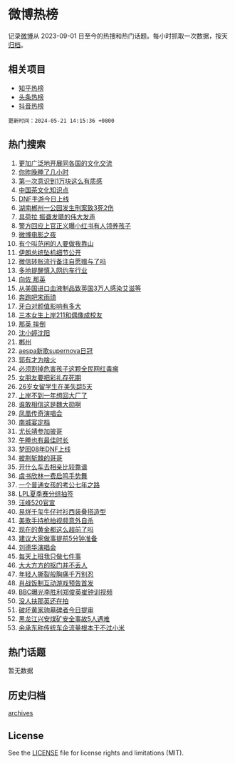 # 微博热榜

记录[微博](https://www.weibo.com)从 2023-09-01 日至今的热搜和热门话题。每小时抓取一次数据，按天[归档](archives)。

## 相关项目

- [知乎热榜](https://github.com/hotarchive/zhihu)
- [头条热榜](https://github.com/hotarchive/toutiao)
- [抖音热榜](https://github.com/hotarchive/douyin)


`更新时间：2024-05-21 14:15:36 +0800`

## 热门搜索

1. [更加广泛地开展同各国的文化交流](https://m.weibo.cn/search?containerid=100103type%3D1%26t%3D10%26q%3D%23%E6%9B%B4%E5%8A%A0%E5%B9%BF%E6%B3%9B%E5%9C%B0%E5%BC%80%E5%B1%95%E5%90%8C%E5%90%84%E5%9B%BD%E7%9A%84%E6%96%87%E5%8C%96%E4%BA%A4%E6%B5%81%23&stream_entry_id=51&isnewpage=1&extparam=seat%3D1%26dgr%3D0%26filter_type%3Drealtimehot%26stream_entry_id%3D51%26c_type%3D51%26pos%3D0%26cate%3D10103%26q%3D%2523%25E6%259B%25B4%25E5%258A%25A0%25E5%25B9%25BF%25E6%25B3%259B%25E5%259C%25B0%25E5%25BC%2580%25E5%25B1%2595%25E5%2590%258C%25E5%2590%2584%25E5%259B%25BD%25E7%259A%2584%25E6%2596%2587%25E5%258C%2596%25E4%25BA%25A4%25E6%25B5%2581%2523%26display_time%3D1716272135%26pre_seqid%3D1716272135452016237158)
1. [你昨晚睡了几小时](https://m.weibo.cn/search?containerid=100103type%3D1%26t%3D10%26q%3D%23%E4%BD%A0%E6%98%A8%E6%99%9A%E7%9D%A1%E4%BA%86%E5%87%A0%E5%B0%8F%E6%97%B6%23&stream_entry_id=31&isnewpage=1&extparam=seat%3D1%26dgr%3D0%26stream_entry_id%3D31%26flag%3D2%26realpos%3D1%26filter_type%3Drealtimehot%26lcate%3D5001%26c_type%3D31%26band_rank%3D1%26pos%3D0%26cate%3D5001%26q%3D%2523%25E4%25BD%25A0%25E6%2598%25A8%25E6%2599%259A%25E7%259D%25A1%25E4%25BA%2586%25E5%2587%25A0%25E5%25B0%258F%25E6%2597%25B6%2523%26display_time%3D1716272135%26pre_seqid%3D1716272135452016237158)
1. [第一次意识到1万块这么有质感](https://m.weibo.cn/search?containerid=100103type%3D1%26t%3D10%26q%3D%23%E7%AC%AC%E4%B8%80%E6%AC%A1%E6%84%8F%E8%AF%86%E5%88%B01%E4%B8%87%E5%9D%97%E8%BF%99%E4%B9%88%E6%9C%89%E8%B4%A8%E6%84%9F%23&stream_entry_id=31&isnewpage=1&extparam=seat%3D1%26dgr%3D0%26stream_entry_id%3D31%26flag%3D1%26realpos%3D2%26filter_type%3Drealtimehot%26lcate%3D5001%26c_type%3D31%26band_rank%3D2%26pos%3D1%26cate%3D5001%26q%3D%2523%25E7%25AC%25AC%25E4%25B8%2580%25E6%25AC%25A1%25E6%2584%258F%25E8%25AF%2586%25E5%2588%25B01%25E4%25B8%2587%25E5%259D%2597%25E8%25BF%2599%25E4%25B9%2588%25E6%259C%2589%25E8%25B4%25A8%25E6%2584%259F%2523%26display_time%3D1716272135%26pre_seqid%3D1716272135452016237158)
1. [中国茶文化知识点](https://m.weibo.cn/search?containerid=100103type%3D1%26t%3D10%26q%3D%23%E4%B8%AD%E5%9B%BD%E8%8C%B6%E6%96%87%E5%8C%96%E7%9F%A5%E8%AF%86%E7%82%B9%23&stream_entry_id=31&isnewpage=1&extparam=seat%3D1%26dgr%3D0%26stream_entry_id%3D31%26flag%3D0%26realpos%3D3%26filter_type%3Drealtimehot%26lcate%3D5001%26c_type%3D31%26band_rank%3D3%26pos%3D2%26cate%3D5001%26q%3D%2523%25E4%25B8%25AD%25E5%259B%25BD%25E8%258C%25B6%25E6%2596%2587%25E5%258C%2596%25E7%259F%25A5%25E8%25AF%2586%25E7%2582%25B9%2523%26display_time%3D1716272135%26pre_seqid%3D1716272135452016237158)
1. [DNF手游今日上线](https://m.weibo.cn/search?containerid=100103type%3D1%26t%3D10%26q%3D%23DNF%E6%89%8B%E6%B8%B8%E4%BB%8A%E6%97%A5%E4%B8%8A%E7%BA%BF%23&stream_entry_id=31&isnewpage=1&extparam=seat%3D1%26dgr%3D0%26adid%3D237137%26stream_entry_id%3D31%26filter_type%3Drealtimehot%26cate%3D5001%26band_rank%3D4%26lcate%3D5001%26c_type%3D31%26is_ad_pos%3D1%26topic_ad%3D1%26pos%3D3%26q%3D%2523DNF%25E6%2589%258B%25E6%25B8%25B8%25E4%25BB%258A%25E6%2597%25A5%25E4%25B8%258A%25E7%25BA%25BF%2523%26display_time%3D1716272135%26pre_seqid%3D1716272135452016237158)
1. [湖南郴州一公园发生刑案致3死2伤](https://m.weibo.cn/search?containerid=100103type%3D1%26t%3D10%26q%3D%23%E6%B9%96%E5%8D%97%E9%83%B4%E5%B7%9E%E4%B8%80%E5%85%AC%E5%9B%AD%E5%8F%91%E7%94%9F%E5%88%91%E6%A1%88%E8%87%B43%E6%AD%BB2%E4%BC%A4%23&stream_entry_id=31&isnewpage=1&extparam=seat%3D1%26dgr%3D0%26stream_entry_id%3D31%26flag%3D1%26realpos%3D4%26filter_type%3Drealtimehot%26lcate%3D5001%26c_type%3D31%26band_rank%3D4%26pos%3D4%26cate%3D5001%26q%3D%2523%25E6%25B9%2596%25E5%258D%2597%25E9%2583%25B4%25E5%25B7%259E%25E4%25B8%2580%25E5%2585%25AC%25E5%259B%25AD%25E5%258F%2591%25E7%2594%259F%25E5%2588%2591%25E6%25A1%2588%25E8%2587%25B43%25E6%25AD%25BB2%25E4%25BC%25A4%2523%26display_time%3D1716272135%26pre_seqid%3D1716272135452016237158)
1. [具荷拉 振聋发聩的伟大发声](https://m.weibo.cn/search?containerid=100103type%3D1%26t%3D10%26q%3D%E5%85%B7%E8%8D%B7%E6%8B%89+%E6%8C%AF%E8%81%8B%E5%8F%91%E8%81%A9%E7%9A%84%E4%BC%9F%E5%A4%A7%E5%8F%91%E5%A3%B0&stream_entry_id=31&isnewpage=1&extparam=seat%3D1%26dgr%3D0%26stream_entry_id%3D31%26flag%3D1%26realpos%3D5%26filter_type%3Drealtimehot%26lcate%3D5001%26c_type%3D31%26band_rank%3D5%26pos%3D5%26cate%3D5001%26q%3D%25E5%2585%25B7%25E8%258D%25B7%25E6%258B%2589%2520%25E6%258C%25AF%25E8%2581%258B%25E5%258F%2591%25E8%2581%25A9%25E7%259A%2584%25E4%25BC%259F%25E5%25A4%25A7%25E5%258F%2591%25E5%25A3%25B0%26display_time%3D1716272135%26pre_seqid%3D1716272135452016237158)
1. [警方回应上官正义曝小红书有人领养孩子](https://m.weibo.cn/search?containerid=100103type%3D1%26t%3D10%26q%3D%23%E8%AD%A6%E6%96%B9%E5%9B%9E%E5%BA%94%E4%B8%8A%E5%AE%98%E6%AD%A3%E4%B9%89%E6%9B%9D%E5%B0%8F%E7%BA%A2%E4%B9%A6%E6%9C%89%E4%BA%BA%E9%A2%86%E5%85%BB%E5%AD%A9%E5%AD%90%23&stream_entry_id=31&isnewpage=1&extparam=seat%3D1%26dgr%3D0%26stream_entry_id%3D31%26flag%3D0%26realpos%3D6%26filter_type%3Drealtimehot%26lcate%3D5001%26c_type%3D31%26band_rank%3D6%26pos%3D6%26cate%3D5001%26q%3D%2523%25E8%25AD%25A6%25E6%2596%25B9%25E5%259B%259E%25E5%25BA%2594%25E4%25B8%258A%25E5%25AE%2598%25E6%25AD%25A3%25E4%25B9%2589%25E6%259B%259D%25E5%25B0%258F%25E7%25BA%25A2%25E4%25B9%25A6%25E6%259C%2589%25E4%25BA%25BA%25E9%25A2%2586%25E5%2585%25BB%25E5%25AD%25A9%25E5%25AD%2590%2523%26display_time%3D1716272135%26pre_seqid%3D1716272135452016237158)
1. [微博电影之夜](https://m.weibo.cn/search?containerid=100103type%3D1%26t%3D10%26q%3D%23%E5%BE%AE%E5%8D%9A%E7%94%B5%E5%BD%B1%E4%B9%8B%E5%A4%9C%23&stream_entry_id=31&isnewpage=1&extparam=seat%3D1%26dgr%3D0%26adid%3D236959%26stream_entry_id%3D31%26filter_type%3Drealtimehot%26cate%3D5001%26band_rank%3D7%26lcate%3D5001%26c_type%3D31%26is_ad_pos%3D1%26pos%3D7%26q%3D%2523%25E5%25BE%25AE%25E5%258D%259A%25E7%2594%25B5%25E5%25BD%25B1%25E4%25B9%258B%25E5%25A4%259C%2523%26display_time%3D1716272135%26pre_seqid%3D1716272135452016237158)
1. [有个叫范闲的人要做我靠山](https://m.weibo.cn/search?containerid=100103type%3D1%26t%3D10%26q%3D%23%E6%9C%89%E4%B8%AA%E5%8F%AB%E8%8C%83%E9%97%B2%E7%9A%84%E4%BA%BA%E8%A6%81%E5%81%9A%E6%88%91%E9%9D%A0%E5%B1%B1%23&stream_entry_id=31&isnewpage=1&extparam=seat%3D1%26dgr%3D0%26stream_entry_id%3D31%26flag%3D1%26realpos%3D7%26filter_type%3Drealtimehot%26lcate%3D5001%26c_type%3D31%26band_rank%3D7%26pos%3D8%26cate%3D5001%26q%3D%2523%25E6%259C%2589%25E4%25B8%25AA%25E5%258F%25AB%25E8%258C%2583%25E9%2597%25B2%25E7%259A%2584%25E4%25BA%25BA%25E8%25A6%2581%25E5%2581%259A%25E6%2588%2591%25E9%259D%25A0%25E5%25B1%25B1%2523%26display_time%3D1716272135%26pre_seqid%3D1716272135452016237158)
1. [伊朗总统坠机细节公开](https://m.weibo.cn/search?containerid=100103type%3D1%26t%3D10%26q%3D%23%E4%BC%8A%E6%9C%97%E6%80%BB%E7%BB%9F%E5%9D%A0%E6%9C%BA%E7%BB%86%E8%8A%82%E5%85%AC%E5%BC%80%23&stream_entry_id=31&isnewpage=1&extparam=seat%3D1%26dgr%3D0%26stream_entry_id%3D31%26flag%3D0%26realpos%3D8%26filter_type%3Drealtimehot%26lcate%3D5001%26c_type%3D31%26band_rank%3D8%26pos%3D9%26cate%3D5001%26q%3D%2523%25E4%25BC%258A%25E6%259C%2597%25E6%2580%25BB%25E7%25BB%259F%25E5%259D%25A0%25E6%259C%25BA%25E7%25BB%2586%25E8%258A%2582%25E5%2585%25AC%25E5%25BC%2580%2523%26display_time%3D1716272135%26pre_seqid%3D1716272135452016237158)
1. [微信转账流行备注自愿赠与了吗](https://m.weibo.cn/search?containerid=100103type%3D1%26t%3D10%26q%3D%23%E5%BE%AE%E4%BF%A1%E8%BD%AC%E8%B4%A6%E6%B5%81%E8%A1%8C%E5%A4%87%E6%B3%A8%E8%87%AA%E6%84%BF%E8%B5%A0%E4%B8%8E%E4%BA%86%E5%90%97%23&stream_entry_id=31&isnewpage=1&extparam=seat%3D1%26dgr%3D0%26stream_entry_id%3D31%26flag%3D0%26realpos%3D9%26filter_type%3Drealtimehot%26lcate%3D5001%26c_type%3D31%26band_rank%3D9%26pos%3D10%26cate%3D5001%26q%3D%2523%25E5%25BE%25AE%25E4%25BF%25A1%25E8%25BD%25AC%25E8%25B4%25A6%25E6%25B5%2581%25E8%25A1%258C%25E5%25A4%2587%25E6%25B3%25A8%25E8%2587%25AA%25E6%2584%25BF%25E8%25B5%25A0%25E4%25B8%258E%25E4%25BA%2586%25E5%2590%2597%2523%26display_time%3D1716272135%26pre_seqid%3D1716272135452016237158)
1. [多地提醒慎入网约车行业](https://m.weibo.cn/search?containerid=100103type%3D1%26t%3D10%26q%3D%23%E5%A4%9A%E5%9C%B0%E6%8F%90%E9%86%92%E6%85%8E%E5%85%A5%E7%BD%91%E7%BA%A6%E8%BD%A6%E8%A1%8C%E4%B8%9A%23&stream_entry_id=31&isnewpage=1&extparam=seat%3D1%26dgr%3D0%26stream_entry_id%3D31%26flag%3D0%26realpos%3D10%26filter_type%3Drealtimehot%26lcate%3D5001%26c_type%3D31%26band_rank%3D10%26pos%3D11%26cate%3D5001%26q%3D%2523%25E5%25A4%259A%25E5%259C%25B0%25E6%258F%2590%25E9%2586%2592%25E6%2585%258E%25E5%2585%25A5%25E7%25BD%2591%25E7%25BA%25A6%25E8%25BD%25A6%25E8%25A1%258C%25E4%25B8%259A%2523%26display_time%3D1716272135%26pre_seqid%3D1716272135452016237158)
1. [向佐 那英](https://m.weibo.cn/search?containerid=100103type%3D1%26t%3D10%26q%3D%E5%90%91%E4%BD%90+%E9%82%A3%E8%8B%B1&stream_entry_id=31&isnewpage=1&extparam=seat%3D1%26dgr%3D0%26stream_entry_id%3D31%26flag%3D2%26realpos%3D11%26filter_type%3Drealtimehot%26lcate%3D5001%26c_type%3D31%26band_rank%3D11%26pos%3D12%26cate%3D5001%26q%3D%25E5%2590%2591%25E4%25BD%2590%2520%25E9%2582%25A3%25E8%258B%25B1%26display_time%3D1716272135%26pre_seqid%3D1716272135452016237158)
1. [从美国进口血液制品致英国3万人感染艾滋等](https://m.weibo.cn/search?containerid=100103type%3D1%26t%3D10%26q%3D%23%E4%BB%8E%E7%BE%8E%E5%9B%BD%E8%BF%9B%E5%8F%A3%E8%A1%80%E6%B6%B2%E5%88%B6%E5%93%81%E8%87%B4%E8%8B%B1%E5%9B%BD3%E4%B8%87%E4%BA%BA%E6%84%9F%E6%9F%93%E8%89%BE%E6%BB%8B%E7%AD%89%23&stream_entry_id=31&isnewpage=1&extparam=seat%3D1%26dgr%3D0%26stream_entry_id%3D31%26flag%3D1%26realpos%3D12%26filter_type%3Drealtimehot%26lcate%3D5001%26c_type%3D31%26band_rank%3D12%26pos%3D13%26cate%3D5001%26q%3D%2523%25E4%25BB%258E%25E7%25BE%258E%25E5%259B%25BD%25E8%25BF%259B%25E5%258F%25A3%25E8%25A1%2580%25E6%25B6%25B2%25E5%2588%25B6%25E5%2593%2581%25E8%2587%25B4%25E8%258B%25B1%25E5%259B%25BD3%25E4%25B8%2587%25E4%25BA%25BA%25E6%2584%259F%25E6%259F%2593%25E8%2589%25BE%25E6%25BB%258B%25E7%25AD%2589%2523%26display_time%3D1716272135%26pre_seqid%3D1716272135452016237158)
1. [奔跑吧宋雨琦](https://m.weibo.cn/search?containerid=100103type%3D1%26t%3D10%26q%3D%23%E5%A5%94%E8%B7%91%E5%90%A7%E5%AE%8B%E9%9B%A8%E7%90%A6%23&stream_entry_id=31&isnewpage=1&extparam=seat%3D1%26dgr%3D0%26stream_entry_id%3D31%26flag%3D1%26realpos%3D13%26filter_type%3Drealtimehot%26lcate%3D5001%26c_type%3D31%26band_rank%3D13%26pos%3D14%26cate%3D5001%26q%3D%2523%25E5%25A5%2594%25E8%25B7%2591%25E5%2590%25A7%25E5%25AE%258B%25E9%259B%25A8%25E7%2590%25A6%2523%26display_time%3D1716272135%26pre_seqid%3D1716272135452016237158)
1. [牙白对颜值影响有多大](https://m.weibo.cn/search?containerid=100103type%3D1%26t%3D10%26q%3D%23%E7%89%99%E7%99%BD%E5%AF%B9%E9%A2%9C%E5%80%BC%E5%BD%B1%E5%93%8D%E6%9C%89%E5%A4%9A%E5%A4%A7%23&stream_entry_id=31&isnewpage=1&extparam=seat%3D1%26dgr%3D0%26adid%3D236475%26flag%3D0%26realpos%3D14%26stream_entry_id%3D31%26filter_type%3Drealtimehot%26lcate%3D5001%26c_type%3D31%26pos%3D15%26band_rank%3D14%26cate%3D5001%26q%3D%2523%25E7%2589%2599%25E7%2599%25BD%25E5%25AF%25B9%25E9%25A2%259C%25E5%2580%25BC%25E5%25BD%25B1%25E5%2593%258D%25E6%259C%2589%25E5%25A4%259A%25E5%25A4%25A7%2523%26display_time%3D1716272135%26pre_seqid%3D1716272135452016237158)
1. [三本女生上岸211和偶像成校友](https://m.weibo.cn/search?containerid=100103type%3D1%26t%3D10%26q%3D%23%E4%B8%89%E6%9C%AC%E5%A5%B3%E7%94%9F%E4%B8%8A%E5%B2%B8211%E5%92%8C%E5%81%B6%E5%83%8F%E6%88%90%E6%A0%A1%E5%8F%8B%23&stream_entry_id=31&isnewpage=1&extparam=seat%3D1%26dgr%3D0%26stream_entry_id%3D31%26flag%3D0%26realpos%3D15%26filter_type%3Drealtimehot%26lcate%3D5001%26c_type%3D31%26band_rank%3D15%26pos%3D16%26cate%3D5001%26q%3D%2523%25E4%25B8%2589%25E6%259C%25AC%25E5%25A5%25B3%25E7%2594%259F%25E4%25B8%258A%25E5%25B2%25B8211%25E5%2592%258C%25E5%2581%25B6%25E5%2583%258F%25E6%2588%2590%25E6%25A0%25A1%25E5%258F%258B%2523%26display_time%3D1716272135%26pre_seqid%3D1716272135452016237158)
1. [那英 摔倒](https://m.weibo.cn/search?containerid=100103type%3D1%26t%3D10%26q%3D%E9%82%A3%E8%8B%B1+%E6%91%94%E5%80%92&stream_entry_id=31&isnewpage=1&extparam=seat%3D1%26dgr%3D0%26stream_entry_id%3D31%26flag%3D0%26realpos%3D16%26filter_type%3Drealtimehot%26lcate%3D5001%26c_type%3D31%26band_rank%3D16%26pos%3D17%26cate%3D5001%26q%3D%25E9%2582%25A3%25E8%258B%25B1%2520%25E6%2591%2594%25E5%2580%2592%26display_time%3D1716272135%26pre_seqid%3D1716272135452016237158)
1. [沈小婷沈阳](https://m.weibo.cn/search?containerid=100103type%3D1%26t%3D10%26q%3D%E6%B2%88%E5%B0%8F%E5%A9%B7%E6%B2%88%E9%98%B3&stream_entry_id=31&isnewpage=1&extparam=seat%3D1%26dgr%3D0%26stream_entry_id%3D31%26flag%3D1%26realpos%3D17%26filter_type%3Drealtimehot%26lcate%3D5001%26c_type%3D31%26band_rank%3D17%26pos%3D18%26cate%3D5001%26q%3D%25E6%25B2%2588%25E5%25B0%258F%25E5%25A9%25B7%25E6%25B2%2588%25E9%2598%25B3%26display_time%3D1716272135%26pre_seqid%3D1716272135452016237158)
1. [郴州](https://m.weibo.cn/search?containerid=100103type%3D1%26t%3D10%26q%3D%E9%83%B4%E5%B7%9E&stream_entry_id=31&isnewpage=1&extparam=seat%3D1%26dgr%3D0%26stream_entry_id%3D31%26flag%3D1%26realpos%3D18%26filter_type%3Drealtimehot%26lcate%3D5001%26c_type%3D31%26band_rank%3D18%26pos%3D19%26cate%3D5001%26q%3D%25E9%2583%25B4%25E5%25B7%259E%26display_time%3D1716272135%26pre_seqid%3D1716272135452016237158)
1. [aespa新歌supernova日冠](https://m.weibo.cn/search?containerid=100103type%3D1%26t%3D10%26q%3D%23aespa%E6%96%B0%E6%AD%8Csupernova%E6%97%A5%E5%86%A0%23&stream_entry_id=31&isnewpage=1&extparam=seat%3D1%26dgr%3D0%26stream_entry_id%3D31%26flag%3D1%26realpos%3D19%26filter_type%3Drealtimehot%26lcate%3D5001%26c_type%3D31%26band_rank%3D19%26pos%3D20%26cate%3D5001%26q%3D%2523aespa%25E6%2596%25B0%25E6%25AD%258Csupernova%25E6%2597%25A5%25E5%2586%25A0%2523%26display_time%3D1716272135%26pre_seqid%3D1716272135452016237158)
1. [郭有才为啥火](https://m.weibo.cn/search?containerid=100103type%3D1%26t%3D10%26q%3D%E9%83%AD%E6%9C%89%E6%89%8D%E4%B8%BA%E5%95%A5%E7%81%AB&stream_entry_id=31&isnewpage=1&extparam=seat%3D1%26dgr%3D0%26stream_entry_id%3D31%26flag%3D0%26realpos%3D20%26filter_type%3Drealtimehot%26lcate%3D5001%26c_type%3D31%26band_rank%3D20%26pos%3D21%26cate%3D5001%26q%3D%25E9%2583%25AD%25E6%259C%2589%25E6%2589%258D%25E4%25B8%25BA%25E5%2595%25A5%25E7%2581%25AB%26display_time%3D1716272135%26pre_seqid%3D1716272135452016237158)
1. [必须割掉危害孩子这颗全民网红毒瘤](https://m.weibo.cn/search?containerid=100103type%3D1%26t%3D10%26q%3D%23%E5%BF%85%E9%A1%BB%E5%89%B2%E6%8E%89%E5%8D%B1%E5%AE%B3%E5%AD%A9%E5%AD%90%E8%BF%99%E9%A2%97%E5%85%A8%E6%B0%91%E7%BD%91%E7%BA%A2%E6%AF%92%E7%98%A4%23&stream_entry_id=31&isnewpage=1&extparam=seat%3D1%26dgr%3D0%26stream_entry_id%3D31%26flag%3D2%26realpos%3D21%26filter_type%3Drealtimehot%26lcate%3D5001%26c_type%3D31%26band_rank%3D21%26pos%3D22%26cate%3D5001%26q%3D%2523%25E5%25BF%2585%25E9%25A1%25BB%25E5%2589%25B2%25E6%258E%2589%25E5%258D%25B1%25E5%25AE%25B3%25E5%25AD%25A9%25E5%25AD%2590%25E8%25BF%2599%25E9%25A2%2597%25E5%2585%25A8%25E6%25B0%2591%25E7%25BD%2591%25E7%25BA%25A2%25E6%25AF%2592%25E7%2598%25A4%2523%26display_time%3D1716272135%26pre_seqid%3D1716272135452016237158)
1. [女朋友要把彩礼存死期](https://m.weibo.cn/search?containerid=100103type%3D1%26t%3D10%26q%3D%23%E5%A5%B3%E6%9C%8B%E5%8F%8B%E8%A6%81%E6%8A%8A%E5%BD%A9%E7%A4%BC%E5%AD%98%E6%AD%BB%E6%9C%9F%23&stream_entry_id=31&isnewpage=1&extparam=seat%3D1%26dgr%3D0%26stream_entry_id%3D31%26flag%3D1%26realpos%3D22%26filter_type%3Drealtimehot%26lcate%3D5001%26c_type%3D31%26band_rank%3D22%26pos%3D23%26cate%3D5001%26q%3D%2523%25E5%25A5%25B3%25E6%259C%258B%25E5%258F%258B%25E8%25A6%2581%25E6%258A%258A%25E5%25BD%25A9%25E7%25A4%25BC%25E5%25AD%2598%25E6%25AD%25BB%25E6%259C%259F%2523%26display_time%3D1716272135%26pre_seqid%3D1716272135452016237158)
1. [26岁女留学生在美失踪5天](https://m.weibo.cn/search?containerid=100103type%3D1%26t%3D10%26q%3D%2326%E5%B2%81%E5%A5%B3%E7%95%99%E5%AD%A6%E7%94%9F%E5%9C%A8%E7%BE%8E%E5%A4%B1%E8%B8%AA5%E5%A4%A9%23&stream_entry_id=31&isnewpage=1&extparam=seat%3D1%26dgr%3D0%26stream_entry_id%3D31%26flag%3D1%26realpos%3D23%26filter_type%3Drealtimehot%26lcate%3D5001%26c_type%3D31%26band_rank%3D23%26pos%3D24%26cate%3D5001%26q%3D%252326%25E5%25B2%2581%25E5%25A5%25B3%25E7%2595%2599%25E5%25AD%25A6%25E7%2594%259F%25E5%259C%25A8%25E7%25BE%258E%25E5%25A4%25B1%25E8%25B8%25AA5%25E5%25A4%25A9%2523%26display_time%3D1716272135%26pre_seqid%3D1716272135452016237158)
1. [上岸不到一年想回大厂了](https://m.weibo.cn/search?containerid=100103type%3D1%26t%3D10%26q%3D%23%E4%B8%8A%E5%B2%B8%E4%B8%8D%E5%88%B0%E4%B8%80%E5%B9%B4%E6%83%B3%E5%9B%9E%E5%A4%A7%E5%8E%82%E4%BA%86%23&stream_entry_id=31&isnewpage=1&extparam=seat%3D1%26dgr%3D0%26stream_entry_id%3D31%26flag%3D1%26realpos%3D24%26filter_type%3Drealtimehot%26lcate%3D5001%26c_type%3D31%26band_rank%3D24%26pos%3D25%26cate%3D5001%26q%3D%2523%25E4%25B8%258A%25E5%25B2%25B8%25E4%25B8%258D%25E5%2588%25B0%25E4%25B8%2580%25E5%25B9%25B4%25E6%2583%25B3%25E5%259B%259E%25E5%25A4%25A7%25E5%258E%2582%25E4%25BA%2586%2523%26display_time%3D1716272135%26pre_seqid%3D1716272135452016237158)
1. [谁敢相信这是魏大勋啊](https://m.weibo.cn/search?containerid=100103type%3D1%26t%3D10%26q%3D%23%E8%B0%81%E6%95%A2%E7%9B%B8%E4%BF%A1%E8%BF%99%E6%98%AF%E9%AD%8F%E5%A4%A7%E5%8B%8B%E5%95%8A%23&stream_entry_id=31&isnewpage=1&extparam=seat%3D1%26dgr%3D0%26stream_entry_id%3D31%26flag%3D0%26realpos%3D25%26filter_type%3Drealtimehot%26lcate%3D5001%26c_type%3D31%26band_rank%3D25%26pos%3D26%26cate%3D5001%26q%3D%2523%25E8%25B0%2581%25E6%2595%25A2%25E7%259B%25B8%25E4%25BF%25A1%25E8%25BF%2599%25E6%2598%25AF%25E9%25AD%258F%25E5%25A4%25A7%25E5%258B%258B%25E5%2595%258A%2523%26display_time%3D1716272135%26pre_seqid%3D1716272135452016237158)
1. [凤凰传奇演唱会](https://m.weibo.cn/search?containerid=100103type%3D1%26t%3D10%26q%3D%E5%87%A4%E5%87%B0%E4%BC%A0%E5%A5%87%E6%BC%94%E5%94%B1%E4%BC%9A&stream_entry_id=31&isnewpage=1&extparam=seat%3D1%26dgr%3D0%26stream_entry_id%3D31%26flag%3D0%26realpos%3D26%26filter_type%3Drealtimehot%26lcate%3D5001%26c_type%3D31%26band_rank%3D26%26pos%3D27%26cate%3D5001%26q%3D%25E5%2587%25A4%25E5%2587%25B0%25E4%25BC%25A0%25E5%25A5%2587%25E6%25BC%2594%25E5%2594%25B1%25E4%25BC%259A%26display_time%3D1716272135%26pre_seqid%3D1716272135452016237158)
1. [南城宴定档](https://m.weibo.cn/search?containerid=100103type%3D1%26t%3D10%26q%3D%23%E5%8D%97%E5%9F%8E%E5%AE%B4%E5%AE%9A%E6%A1%A3%23&stream_entry_id=31&isnewpage=1&extparam=seat%3D1%26dgr%3D0%26stream_entry_id%3D31%26flag%3D1%26realpos%3D27%26filter_type%3Drealtimehot%26lcate%3D5001%26c_type%3D31%26band_rank%3D27%26pos%3D28%26cate%3D5001%26q%3D%2523%25E5%258D%2597%25E5%259F%258E%25E5%25AE%25B4%25E5%25AE%259A%25E6%25A1%25A3%2523%26display_time%3D1716272135%26pre_seqid%3D1716272135452016237158)
1. [尤长靖参加披哥](https://m.weibo.cn/search?containerid=100103type%3D1%26t%3D10%26q%3D%23%E5%B0%A4%E9%95%BF%E9%9D%96%E5%8F%82%E5%8A%A0%E6%8A%AB%E5%93%A5%23&stream_entry_id=31&isnewpage=1&extparam=seat%3D1%26dgr%3D0%26stream_entry_id%3D31%26flag%3D1%26realpos%3D28%26filter_type%3Drealtimehot%26lcate%3D5001%26c_type%3D31%26band_rank%3D28%26pos%3D29%26cate%3D5001%26q%3D%2523%25E5%25B0%25A4%25E9%2595%25BF%25E9%259D%2596%25E5%258F%2582%25E5%258A%25A0%25E6%258A%25AB%25E5%2593%25A5%2523%26display_time%3D1716272135%26pre_seqid%3D1716272135452016237158)
1. [午睡也有最佳时长](https://m.weibo.cn/search?containerid=100103type%3D1%26t%3D10%26q%3D%23%E5%8D%88%E7%9D%A1%E4%B9%9F%E6%9C%89%E6%9C%80%E4%BD%B3%E6%97%B6%E9%95%BF%23&stream_entry_id=31&isnewpage=1&extparam=seat%3D1%26dgr%3D0%26stream_entry_id%3D31%26flag%3D1%26realpos%3D29%26filter_type%3Drealtimehot%26lcate%3D5001%26c_type%3D31%26band_rank%3D29%26pos%3D30%26cate%3D5001%26q%3D%2523%25E5%258D%2588%25E7%259D%25A1%25E4%25B9%259F%25E6%259C%2589%25E6%259C%2580%25E4%25BD%25B3%25E6%2597%25B6%25E9%2595%25BF%2523%26display_time%3D1716272135%26pre_seqid%3D1716272135452016237158)
1. [梦回08年DNF上线](https://m.weibo.cn/search?containerid=100103type%3D1%26t%3D10%26q%3D%23%E6%A2%A6%E5%9B%9E08%E5%B9%B4DNF%E4%B8%8A%E7%BA%BF%23&stream_entry_id=31&isnewpage=1&extparam=seat%3D1%26dgr%3D0%26adid%3D237495%26flag%3D0%26realpos%3D30%26stream_entry_id%3D31%26filter_type%3Drealtimehot%26lcate%3D5001%26c_type%3D31%26pos%3D31%26band_rank%3D30%26cate%3D5001%26q%3D%2523%25E6%25A2%25A6%25E5%259B%259E08%25E5%25B9%25B4DNF%25E4%25B8%258A%25E7%25BA%25BF%2523%26display_time%3D1716272135%26pre_seqid%3D1716272135452016237158)
1. [披荆斩棘的哥哥](https://m.weibo.cn/search?containerid=100103type%3D1%26t%3D10%26q%3D%E6%8A%AB%E8%8D%86%E6%96%A9%E6%A3%98%E7%9A%84%E5%93%A5%E5%93%A5&stream_entry_id=31&isnewpage=1&extparam=seat%3D1%26dgr%3D0%26stream_entry_id%3D31%26flag%3D0%26realpos%3D31%26filter_type%3Drealtimehot%26lcate%3D5001%26c_type%3D31%26band_rank%3D31%26pos%3D32%26cate%3D5001%26q%3D%25E6%258A%25AB%25E8%258D%2586%25E6%2596%25A9%25E6%25A3%2598%25E7%259A%2584%25E5%2593%25A5%25E5%2593%25A5%26display_time%3D1716272135%26pre_seqid%3D1716272135452016237158)
1. [开什么车去相亲比较靠谱](https://m.weibo.cn/search?containerid=100103type%3D1%26t%3D10%26q%3D%23%E5%BC%80%E4%BB%80%E4%B9%88%E8%BD%A6%E5%8E%BB%E7%9B%B8%E4%BA%B2%E6%AF%94%E8%BE%83%E9%9D%A0%E8%B0%B1%23&stream_entry_id=31&isnewpage=1&extparam=seat%3D1%26dgr%3D0%26adid%3D237306%26flag%3D0%26realpos%3D32%26stream_entry_id%3D31%26filter_type%3Drealtimehot%26lcate%3D5001%26c_type%3D31%26pos%3D33%26band_rank%3D32%26cate%3D5001%26q%3D%2523%25E5%25BC%2580%25E4%25BB%2580%25E4%25B9%2588%25E8%25BD%25A6%25E5%258E%25BB%25E7%259B%25B8%25E4%25BA%25B2%25E6%25AF%2594%25E8%25BE%2583%25E9%259D%25A0%25E8%25B0%25B1%2523%26display_time%3D1716272135%26pre_seqid%3D1716272135452016237158)
1. [虞书欣林一费启鸣手势舞](https://m.weibo.cn/search?containerid=100103type%3D1%26t%3D10%26q%3D%E8%99%9E%E4%B9%A6%E6%AC%A3%E6%9E%97%E4%B8%80%E8%B4%B9%E5%90%AF%E9%B8%A3%E6%89%8B%E5%8A%BF%E8%88%9E&stream_entry_id=31&isnewpage=1&extparam=seat%3D1%26dgr%3D0%26stream_entry_id%3D31%26flag%3D1%26realpos%3D33%26filter_type%3Drealtimehot%26lcate%3D5001%26c_type%3D31%26band_rank%3D33%26pos%3D34%26cate%3D5001%26q%3D%25E8%2599%259E%25E4%25B9%25A6%25E6%25AC%25A3%25E6%259E%2597%25E4%25B8%2580%25E8%25B4%25B9%25E5%2590%25AF%25E9%25B8%25A3%25E6%2589%258B%25E5%258A%25BF%25E8%2588%259E%26display_time%3D1716272135%26pre_seqid%3D1716272135452016237158)
1. [一个普通女孩的考公七年之路](https://m.weibo.cn/search?containerid=100103type%3D1%26t%3D10%26q%3D%23%E4%B8%80%E4%B8%AA%E6%99%AE%E9%80%9A%E5%A5%B3%E5%AD%A9%E7%9A%84%E8%80%83%E5%85%AC%E4%B8%83%E5%B9%B4%E4%B9%8B%E8%B7%AF%23&stream_entry_id=31&isnewpage=1&extparam=seat%3D1%26dgr%3D0%26stream_entry_id%3D31%26flag%3D0%26realpos%3D34%26filter_type%3Drealtimehot%26lcate%3D5001%26c_type%3D31%26band_rank%3D34%26pos%3D35%26cate%3D5001%26q%3D%2523%25E4%25B8%2580%25E4%25B8%25AA%25E6%2599%25AE%25E9%2580%259A%25E5%25A5%25B3%25E5%25AD%25A9%25E7%259A%2584%25E8%2580%2583%25E5%2585%25AC%25E4%25B8%2583%25E5%25B9%25B4%25E4%25B9%258B%25E8%25B7%25AF%2523%26display_time%3D1716272135%26pre_seqid%3D1716272135452016237158)
1. [LPL夏季赛分组抽签](https://m.weibo.cn/search?containerid=100103type%3D1%26t%3D10%26q%3D%23LPL%E5%A4%8F%E5%AD%A3%E8%B5%9B%E5%88%86%E7%BB%84%E6%8A%BD%E7%AD%BE%23&stream_entry_id=31&isnewpage=1&extparam=seat%3D1%26dgr%3D0%26stream_entry_id%3D31%26flag%3D1%26realpos%3D35%26filter_type%3Drealtimehot%26lcate%3D5001%26c_type%3D31%26band_rank%3D35%26pos%3D36%26cate%3D5001%26q%3D%2523LPL%25E5%25A4%258F%25E5%25AD%25A3%25E8%25B5%259B%25E5%2588%2586%25E7%25BB%2584%25E6%258A%25BD%25E7%25AD%25BE%2523%26display_time%3D1716272135%26pre_seqid%3D1716272135452016237158)
1. [汪峰520官宣](https://m.weibo.cn/search?containerid=100103type%3D1%26t%3D10%26q%3D%23%E6%B1%AA%E5%B3%B0520%E5%AE%98%E5%AE%A3%23&stream_entry_id=31&isnewpage=1&extparam=seat%3D1%26dgr%3D0%26stream_entry_id%3D31%26flag%3D0%26realpos%3D36%26filter_type%3Drealtimehot%26lcate%3D5001%26c_type%3D31%26band_rank%3D36%26pos%3D37%26cate%3D5001%26q%3D%2523%25E6%25B1%25AA%25E5%25B3%25B0520%25E5%25AE%2598%25E5%25AE%25A3%2523%26display_time%3D1716272135%26pre_seqid%3D1716272135452016237158)
1. [易烊千玺牛仔衬衫西装叠搭造型](https://m.weibo.cn/search?containerid=100103type%3D1%26t%3D10%26q%3D%23%E6%98%93%E7%83%8A%E5%8D%83%E7%8E%BA%E7%89%9B%E4%BB%94%E8%A1%AC%E8%A1%AB%E8%A5%BF%E8%A3%85%E5%8F%A0%E6%90%AD%E9%80%A0%E5%9E%8B%23&stream_entry_id=31&isnewpage=1&extparam=seat%3D1%26dgr%3D0%26stream_entry_id%3D31%26flag%3D1%26realpos%3D37%26filter_type%3Drealtimehot%26lcate%3D5001%26c_type%3D31%26band_rank%3D37%26pos%3D38%26cate%3D5001%26q%3D%2523%25E6%2598%2593%25E7%2583%258A%25E5%258D%2583%25E7%258E%25BA%25E7%2589%259B%25E4%25BB%2594%25E8%25A1%25AC%25E8%25A1%25AB%25E8%25A5%25BF%25E8%25A3%2585%25E5%258F%25A0%25E6%2590%25AD%25E9%2580%25A0%25E5%259E%258B%2523%26display_time%3D1716272135%26pre_seqid%3D1716272135452016237158)
1. [美歌手持枪拍视频意外自杀](https://m.weibo.cn/search?containerid=100103type%3D1%26t%3D10%26q%3D%23%E7%BE%8E%E6%AD%8C%E6%89%8B%E6%8C%81%E6%9E%AA%E6%8B%8D%E8%A7%86%E9%A2%91%E6%84%8F%E5%A4%96%E8%87%AA%E6%9D%80%23&stream_entry_id=31&isnewpage=1&extparam=seat%3D1%26dgr%3D0%26stream_entry_id%3D31%26flag%3D1%26realpos%3D38%26filter_type%3Drealtimehot%26lcate%3D5001%26c_type%3D31%26band_rank%3D38%26pos%3D39%26cate%3D5001%26q%3D%2523%25E7%25BE%258E%25E6%25AD%258C%25E6%2589%258B%25E6%258C%2581%25E6%259E%25AA%25E6%258B%258D%25E8%25A7%2586%25E9%25A2%2591%25E6%2584%258F%25E5%25A4%2596%25E8%2587%25AA%25E6%259D%2580%2523%26display_time%3D1716272135%26pre_seqid%3D1716272135452016237158)
1. [现在的黄金都这么超前了吗](https://m.weibo.cn/search?containerid=100103type%3D1%26t%3D10%26q%3D%23%E7%8E%B0%E5%9C%A8%E7%9A%84%E9%BB%84%E9%87%91%E9%83%BD%E8%BF%99%E4%B9%88%E8%B6%85%E5%89%8D%E4%BA%86%E5%90%97%23&stream_entry_id=31&isnewpage=1&extparam=seat%3D1%26dgr%3D0%26stream_entry_id%3D31%26flag%3D1%26realpos%3D39%26filter_type%3Drealtimehot%26lcate%3D5001%26c_type%3D31%26band_rank%3D39%26pos%3D40%26cate%3D5001%26q%3D%2523%25E7%258E%25B0%25E5%259C%25A8%25E7%259A%2584%25E9%25BB%2584%25E9%2587%2591%25E9%2583%25BD%25E8%25BF%2599%25E4%25B9%2588%25E8%25B6%2585%25E5%2589%258D%25E4%25BA%2586%25E5%2590%2597%2523%26display_time%3D1716272135%26pre_seqid%3D1716272135452016237158)
1. [建议大家做事提前5分钟准备](https://m.weibo.cn/search?containerid=100103type%3D1%26t%3D10%26q%3D%23%E5%BB%BA%E8%AE%AE%E5%A4%A7%E5%AE%B6%E5%81%9A%E4%BA%8B%E6%8F%90%E5%89%8D5%E5%88%86%E9%92%9F%E5%87%86%E5%A4%87%23&stream_entry_id=31&isnewpage=1&extparam=seat%3D1%26dgr%3D0%26stream_entry_id%3D31%26flag%3D1%26realpos%3D40%26filter_type%3Drealtimehot%26lcate%3D5001%26c_type%3D31%26band_rank%3D40%26pos%3D41%26cate%3D5001%26q%3D%2523%25E5%25BB%25BA%25E8%25AE%25AE%25E5%25A4%25A7%25E5%25AE%25B6%25E5%2581%259A%25E4%25BA%258B%25E6%258F%2590%25E5%2589%258D5%25E5%2588%2586%25E9%2592%259F%25E5%2587%2586%25E5%25A4%2587%2523%26display_time%3D1716272135%26pre_seqid%3D1716272135452016237158)
1. [刘德华演唱会](https://m.weibo.cn/search?containerid=100103type%3D1%26t%3D10%26q%3D%E5%88%98%E5%BE%B7%E5%8D%8E%E6%BC%94%E5%94%B1%E4%BC%9A&stream_entry_id=31&isnewpage=1&extparam=seat%3D1%26dgr%3D0%26stream_entry_id%3D31%26flag%3D0%26realpos%3D41%26filter_type%3Drealtimehot%26lcate%3D5001%26c_type%3D31%26band_rank%3D41%26pos%3D42%26cate%3D5001%26q%3D%25E5%2588%2598%25E5%25BE%25B7%25E5%258D%258E%25E6%25BC%2594%25E5%2594%25B1%25E4%25BC%259A%26display_time%3D1716272135%26pre_seqid%3D1716272135452016237158)
1. [每天上班我只做七件事](https://m.weibo.cn/search?containerid=100103type%3D1%26t%3D10%26q%3D%23%E6%AF%8F%E5%A4%A9%E4%B8%8A%E7%8F%AD%E6%88%91%E5%8F%AA%E5%81%9A%E4%B8%83%E4%BB%B6%E4%BA%8B%23&stream_entry_id=31&isnewpage=1&extparam=seat%3D1%26dgr%3D0%26stream_entry_id%3D31%26flag%3D0%26realpos%3D42%26filter_type%3Drealtimehot%26lcate%3D5001%26c_type%3D31%26band_rank%3D42%26pos%3D43%26cate%3D5001%26q%3D%2523%25E6%25AF%258F%25E5%25A4%25A9%25E4%25B8%258A%25E7%258F%25AD%25E6%2588%2591%25E5%258F%25AA%25E5%2581%259A%25E4%25B8%2583%25E4%25BB%25B6%25E4%25BA%258B%2523%26display_time%3D1716272135%26pre_seqid%3D1716272135452016237158)
1. [大大方方的抠门并不丢人](https://m.weibo.cn/search?containerid=100103type%3D1%26t%3D10%26q%3D%23%E5%A4%A7%E5%A4%A7%E6%96%B9%E6%96%B9%E7%9A%84%E6%8A%A0%E9%97%A8%E5%B9%B6%E4%B8%8D%E4%B8%A2%E4%BA%BA%23&stream_entry_id=31&isnewpage=1&extparam=seat%3D1%26dgr%3D0%26stream_entry_id%3D31%26flag%3D1%26realpos%3D43%26filter_type%3Drealtimehot%26lcate%3D5001%26c_type%3D31%26band_rank%3D43%26pos%3D44%26cate%3D5001%26q%3D%2523%25E5%25A4%25A7%25E5%25A4%25A7%25E6%2596%25B9%25E6%2596%25B9%25E7%259A%2584%25E6%258A%25A0%25E9%2597%25A8%25E5%25B9%25B6%25E4%25B8%258D%25E4%25B8%25A2%25E4%25BA%25BA%2523%26display_time%3D1716272135%26pre_seqid%3D1716272135452016237158)
1. [年轻人撕裂般胸痛千万别忍](https://m.weibo.cn/search?containerid=100103type%3D1%26t%3D10%26q%3D%23%E5%B9%B4%E8%BD%BB%E4%BA%BA%E6%92%95%E8%A3%82%E8%88%AC%E8%83%B8%E7%97%9B%E5%8D%83%E4%B8%87%E5%88%AB%E5%BF%8D%23&stream_entry_id=31&isnewpage=1&extparam=seat%3D1%26dgr%3D0%26stream_entry_id%3D31%26flag%3D0%26realpos%3D44%26filter_type%3Drealtimehot%26lcate%3D5001%26c_type%3D31%26band_rank%3D44%26pos%3D45%26cate%3D5001%26q%3D%2523%25E5%25B9%25B4%25E8%25BD%25BB%25E4%25BA%25BA%25E6%2592%2595%25E8%25A3%2582%25E8%2588%25AC%25E8%2583%25B8%25E7%2597%259B%25E5%258D%2583%25E4%25B8%2587%25E5%2588%25AB%25E5%25BF%258D%2523%26display_time%3D1716272135%26pre_seqid%3D1716272135452016237158)
1. [肖战饭制互动游戏预告首发](https://m.weibo.cn/search?containerid=100103type%3D1%26t%3D10%26q%3D%E8%82%96%E6%88%98%E9%A5%AD%E5%88%B6%E4%BA%92%E5%8A%A8%E6%B8%B8%E6%88%8F%E9%A2%84%E5%91%8A%E9%A6%96%E5%8F%91&stream_entry_id=31&isnewpage=1&extparam=seat%3D1%26dgr%3D0%26stream_entry_id%3D31%26flag%3D0%26realpos%3D45%26filter_type%3Drealtimehot%26lcate%3D5001%26c_type%3D31%26band_rank%3D45%26pos%3D46%26cate%3D5001%26q%3D%25E8%2582%2596%25E6%2588%2598%25E9%25A5%25AD%25E5%2588%25B6%25E4%25BA%2592%25E5%258A%25A8%25E6%25B8%25B8%25E6%2588%258F%25E9%25A2%2584%25E5%2591%258A%25E9%25A6%2596%25E5%258F%2591%26display_time%3D1716272135%26pre_seqid%3D1716272135452016237158)
1. [BBC曝光李胜利郑俊英崔钟训视频](https://m.weibo.cn/search?containerid=100103type%3D1%26t%3D10%26q%3D%23BBC%E6%9B%9D%E5%85%89%E6%9D%8E%E8%83%9C%E5%88%A9%E9%83%91%E4%BF%8A%E8%8B%B1%E5%B4%94%E9%92%9F%E8%AE%AD%E8%A7%86%E9%A2%91%23&stream_entry_id=31&isnewpage=1&extparam=seat%3D1%26dgr%3D0%26stream_entry_id%3D31%26flag%3D0%26realpos%3D46%26filter_type%3Drealtimehot%26lcate%3D5001%26c_type%3D31%26band_rank%3D46%26pos%3D47%26cate%3D5001%26q%3D%2523BBC%25E6%259B%259D%25E5%2585%2589%25E6%259D%258E%25E8%2583%259C%25E5%2588%25A9%25E9%2583%2591%25E4%25BF%258A%25E8%258B%25B1%25E5%25B4%2594%25E9%2592%259F%25E8%25AE%25AD%25E8%25A7%2586%25E9%25A2%2591%2523%26display_time%3D1716272135%26pre_seqid%3D1716272135452016237158)
1. [没人扶那英还在拍](https://m.weibo.cn/search?containerid=100103type%3D1%26t%3D10%26q%3D%E6%B2%A1%E4%BA%BA%E6%89%B6%E9%82%A3%E8%8B%B1%E8%BF%98%E5%9C%A8%E6%8B%8D&stream_entry_id=31&isnewpage=1&extparam=seat%3D1%26dgr%3D0%26stream_entry_id%3D31%26flag%3D0%26realpos%3D47%26filter_type%3Drealtimehot%26lcate%3D5001%26c_type%3D31%26band_rank%3D47%26pos%3D48%26cate%3D5001%26q%3D%25E6%25B2%25A1%25E4%25BA%25BA%25E6%2589%25B6%25E9%2582%25A3%25E8%258B%25B1%25E8%25BF%2598%25E5%259C%25A8%25E6%258B%258D%26display_time%3D1716272135%26pre_seqid%3D1716272135452016237158)
1. [破坏黄家驹墓碑者今日提审](https://m.weibo.cn/search?containerid=100103type%3D1%26t%3D10%26q%3D%23%E7%A0%B4%E5%9D%8F%E9%BB%84%E5%AE%B6%E9%A9%B9%E5%A2%93%E7%A2%91%E8%80%85%E4%BB%8A%E6%97%A5%E6%8F%90%E5%AE%A1%23&stream_entry_id=31&isnewpage=1&extparam=seat%3D1%26dgr%3D0%26stream_entry_id%3D31%26flag%3D1%26realpos%3D48%26filter_type%3Drealtimehot%26lcate%3D5001%26c_type%3D31%26band_rank%3D48%26pos%3D49%26cate%3D5001%26q%3D%2523%25E7%25A0%25B4%25E5%259D%258F%25E9%25BB%2584%25E5%25AE%25B6%25E9%25A9%25B9%25E5%25A2%2593%25E7%25A2%2591%25E8%2580%2585%25E4%25BB%258A%25E6%2597%25A5%25E6%258F%2590%25E5%25AE%25A1%2523%26display_time%3D1716272135%26pre_seqid%3D1716272135452016237158)
1. [黑龙江兴安煤矿安全事故5人遇难](https://m.weibo.cn/search?containerid=100103type%3D1%26t%3D10%26q%3D%23%E9%BB%91%E9%BE%99%E6%B1%9F%E5%85%B4%E5%AE%89%E7%85%A4%E7%9F%BF%E5%AE%89%E5%85%A8%E4%BA%8B%E6%95%855%E4%BA%BA%E9%81%87%E9%9A%BE%23&stream_entry_id=31&isnewpage=1&extparam=seat%3D1%26dgr%3D0%26stream_entry_id%3D31%26flag%3D0%26realpos%3D49%26filter_type%3Drealtimehot%26lcate%3D5001%26c_type%3D31%26band_rank%3D49%26pos%3D50%26cate%3D5001%26q%3D%2523%25E9%25BB%2591%25E9%25BE%2599%25E6%25B1%259F%25E5%2585%25B4%25E5%25AE%2589%25E7%2585%25A4%25E7%259F%25BF%25E5%25AE%2589%25E5%2585%25A8%25E4%25BA%258B%25E6%2595%25855%25E4%25BA%25BA%25E9%2581%2587%25E9%259A%25BE%2523%26display_time%3D1716272135%26pre_seqid%3D1716272135452016237158)
1. [余承东称传统车企流量根本干不过小米](https://m.weibo.cn/search?containerid=100103type%3D1%26t%3D10%26q%3D%23%E4%BD%99%E6%89%BF%E4%B8%9C%E7%A7%B0%E4%BC%A0%E7%BB%9F%E8%BD%A6%E4%BC%81%E6%B5%81%E9%87%8F%E6%A0%B9%E6%9C%AC%E5%B9%B2%E4%B8%8D%E8%BF%87%E5%B0%8F%E7%B1%B3%23&stream_entry_id=31&isnewpage=1&extparam=seat%3D1%26dgr%3D0%26stream_entry_id%3D31%26flag%3D0%26realpos%3D50%26filter_type%3Drealtimehot%26lcate%3D5001%26c_type%3D31%26band_rank%3D50%26pos%3D51%26cate%3D5001%26q%3D%2523%25E4%25BD%2599%25E6%2589%25BF%25E4%25B8%259C%25E7%25A7%25B0%25E4%25BC%25A0%25E7%25BB%259F%25E8%25BD%25A6%25E4%25BC%2581%25E6%25B5%2581%25E9%2587%258F%25E6%25A0%25B9%25E6%259C%25AC%25E5%25B9%25B2%25E4%25B8%258D%25E8%25BF%2587%25E5%25B0%258F%25E7%25B1%25B3%2523%26display_time%3D1716272135%26pre_seqid%3D1716272135452016237158)

## 热门话题

暂无数据

## 历史归档

[archives](archives)

## License

See the [LICENSE](LICENSE) file for license rights and limitations (MIT).

